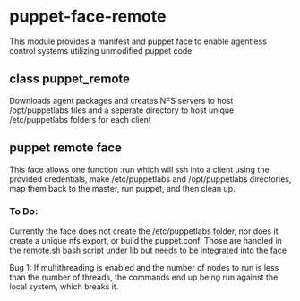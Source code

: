 # puppet-face-remote

This module provides a manifest and puppet face to enable agentless control systems utilizing unmodified puppet code.

## class puppet_remote

Downloads agent packages and creates NFS servers to host /opt/puppetlabs files
and a seperate directory to host unique /etc/puppetlabs folders for each client

## puppet remote face

This face allows one function :run which will ssh into a client using the
provided credentials, make /etc/puppetlabs and /opt/puppetlabs directories, map
them back to the master, run puppet, and then clean up.

### To Do:

Currently the face does not create the /etc/puppetlabs folder, nor does it create
a unique nfs export, or build the puppet.conf. Those are handled in the remote.sh
bash script under lib but needs to be integrated into the face

Bug 1: If multithreading is enabled and the number of nodes to run is less than
the number of threads, the commands end up being run against the local system, 
which breaks it.

